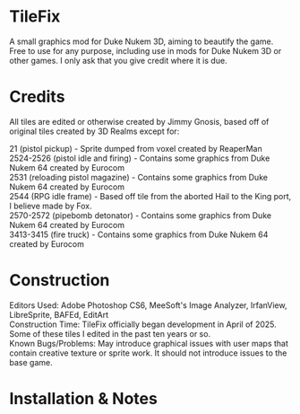 # TileFix
A small graphics mod for Duke Nukem 3D, aiming to beautify the game. Free to use for any purpose, including use in mods for Duke Nukem 3D or other games. I only ask that you give credit where it is due.

# Credits
All tiles are edited or otherwise created by Jimmy Gnosis, based off of original tiles created by 3D Realms except for:

21 (pistol pickup) - Sprite dumped from voxel created by ReaperMan  
2524-2526 (pistol idle and firing) - Contains some graphics from Duke Nukem 64 created by Eurocom  
2531 (reloading pistol magazine) - Contains some graphics from Duke Nukem 64 created by Eurocom  
2544 (RPG idle frame) - Based off tile from the aborted Hail to the King port, I believe made by Fox.  
2570-2572 (pipebomb detonator) - Contains some graphics from Duke Nukem 64 created by Eurocom  
3413-3415 (fire truck) - Contains some graphics from Duke Nukem 64 created by Eurocom  

# Construction
Editors Used: Adobe Photoshop CS6, MeeSoft's Image Analyzer, IrfanView, LibreSprite, BAFEd, EditArt  
Construction Time: TileFix officially began development in April of 2025. Some of these tiles I edited in the past ten years or so.  
Known Bugs/Problems: May introduce graphical issues with user maps that contain creative texture or sprite work. It should not introduce issues to the base game.  

# Installation & Notes
